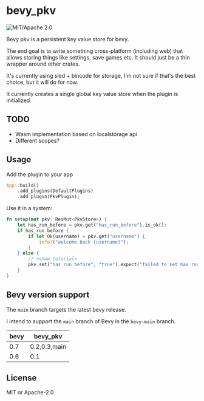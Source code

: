 # bevy_pkv

![MIT/Apache 2.0](https://img.shields.io/badge/license-MIT%2FApache-blue.svg)

Bevy pkv is a persistent key value store for bevy.

The end goal is to write something cross-platform (including web) that allows
storing things like settings, save games etc. It should just be a thin wrapper
around other crates.

It's currently using sled + bincode for storage, I'm not sure if that's the best
choice, but it will do for now.

It currently creates a single global key value store when the plugin is
initialized.

## TODO

- Wasm implementation based on localstorage api
- Different scopes?

## Usage

Add the plugin to your app

```rust
App::build()
    .add_plugins(DefaultPlugins)
    .add_plugin(PkvPlugin);
```

Use it in a system:

```rust
fn setup(mut pkv: ResMut<PkvStore>) {
    let has_run_before = pkv.get("has_run_before").is_ok();
    if has_run_before {
        if let Ok(username) = pkv.get("username") {
            info!("welcome back {username}");
        }
    } else {
        // <show tutorial>
        pkv.set("has_run_before", "true").expect("failed to set has_run_before");
    }
}
```


## Bevy version support

The `main` branch targets the latest bevy release.

I intend to support the `main` branch of Bevy in the `bevy-main` branch.

|bevy|bevy_pkv|
|---|---|
|0.7|0.2,0.3,main|
|0.6|0.1|

## License

MIT or Apache-2.0